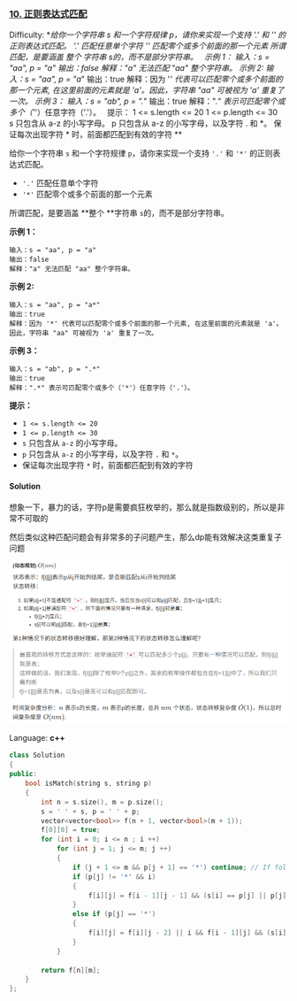 ### [10\. 正则表达式匹配](https://leetcode-cn.com/problems/regular-expression-matching/)

Difficulty: **给你一个字符串 s 和一个字符规律 p，请你来实现一个支持 '.' 和 '*' 的正则表达式匹配。 '.' 匹配任意单个字符 '*' 匹配零个或多个前面的那一个元素 所谓匹配，是要涵盖 整个 字符串 s的，而不是部分字符串。   示例 1： 输入：s = "aa", p = "a" 输出：false 解释："a" 无法匹配 "aa" 整个字符串。 示例 2: 输入：s = "aa", p = "a*" 输出：true 解释：因为 '*' 代表可以匹配零个或多个前面的那一个元素, 在这里前面的元素就是 'a'。因此，字符串 "aa" 可被视为 'a' 重复了一次。 示例 3： 输入：s = "ab", p = ".*" 输出：true 解释：".*" 表示可匹配零个或多个（'*'）任意字符（'.'）。   提示： 1 <= s.length <= 20 1 <= p.length <= 30 s 只包含从 a-z 的小写字母。 p 只包含从 a-z 的小写字母，以及字符 . 和 *。 保证每次出现字符 * 时，前面都匹配到有效的字符 **


给你一个字符串 `s` 和一个字符规律 `p`，请你来实现一个支持 `'.'` 和 `'*'` 的正则表达式匹配。

*   `'.'` 匹配任意单个字符
*   `'*'` 匹配零个或多个前面的那一个元素

所谓匹配，是要涵盖 **整个 **字符串 `s`的，而不是部分字符串。

**示例 1：**

```
输入：s = "aa", p = "a"
输出：false
解释："a" 无法匹配 "aa" 整个字符串。
```

**示例 2:**

```
输入：s = "aa", p = "a*"
输出：true
解释：因为 '*' 代表可以匹配零个或多个前面的那一个元素, 在这里前面的元素就是 'a'。因此，字符串 "aa" 可被视为 'a' 重复了一次。
```

**示例 3：**

```
输入：s = "ab", p = ".*"
输出：true
解释：".*" 表示可匹配零个或多个（'*'）任意字符（'.'）。
```

**提示：**

*   `1 <= s.length <= 20`
*   `1 <= p.length <= 30`
*   `s` 只包含从 `a-z` 的小写字母。
*   `p` 只包含从 `a-z` 的小写字母，以及字符 `.` 和 `*`。
*   保证每次出现字符 `*` 时，前面都匹配到有效的字符


#### Solution

想象一下，暴力的话，字符p是需要疯狂枚举的，那么就是指数级别的，所以是非常不可取的

然后类似这种匹配问题会有非常多的子问题产生，那么dp能有效解决这类重复子问题

![img1](../img/10.png)

Language: **c++**

```c++
class Solution
{
public:
    bool isMatch(string s, string p) 
    {
        int n = s.size(), m = p.size();
        s = ' ' + s, p = ' ' + p;
        vector<vector<bool>> f(n + 1, vector<bool>(m + 1));
        f[0][0] = true;
        for (int i = 0; i <= n ; i ++)
            for (int j = 1; j <= m; j ++)
            {
                if (j + 1 <= m && p[j + 1] == '*') continue; // If followed by * then the state is not calculated
                if (p[j] != '*' && i)
                {
                    f[i][j] = f[i - 1][j - 1] && (s[i] == p[j] || p[j] == '.');
                }
                else if (p[j] == '*')
                {
                    f[i][j] = f[i][j - 2] || i && f[i - 1][j] && (s[i] == p[j - 1] || p[j - 1] == '.');
                }
            }

        return f[n][m];
    }
};
```
